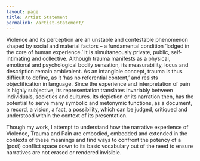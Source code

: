 ```yaml
---
layout: page
title: Artist Statement
permalink: /artist-statement/
---
```

Violence and its perception are an unstable and contestable phenomenon shaped by social and material factors – a fundamental condition ‘lodged in the core of human experience.’  It is simultaneously private, public, self-intimating and collective. Although trauma manifests as a physical, emotional and psychological bodily sensation, its measurability, locus and description remain ambivalent. As an intangible concept, trauma is thus difficult to define, as it ‘has no referential content,’ and resists objectification in language. Since the experience and interpretation of pain is highly subjective, its representation translates invariably between individuals, societies and cultures. Its depiction or its narration then, has the potential to serve many symbolic and metonymic functions, as a document, a record, a vision, a fact, a possibility, which can be judged, critiqued and understood within the context of its presentation.

Though my work, I attempt to understand how the narrative experience of Violence, Trauma and Pain are embodied, embedded and extended in the contexts of these meanings and find ways to confront the potency of a (post) conflict space down to its basic vocabulary out of the need to ensure narratives are not erased or rendered invisible.
